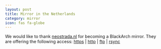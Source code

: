 ```yaml
---
layout: post
title: Mirror in the Netherlands
category: mirror
icon: fas fa-globe
---
```


We would like to thank [neostrada.nl](http://mirror.neostrada.nl/blackarch/) for becoming a BlackArch mirror.
They are offering the following access: [https](https://mirror.neostrada.nl/blackarch/) | [http](http://mirror.neostrada.nl/blackarch/) | [ftp](ftp://mirror.neostrada.nl/blackarch/) | [rsync](rsync://mirror.neostrada.nl/blackarch/)